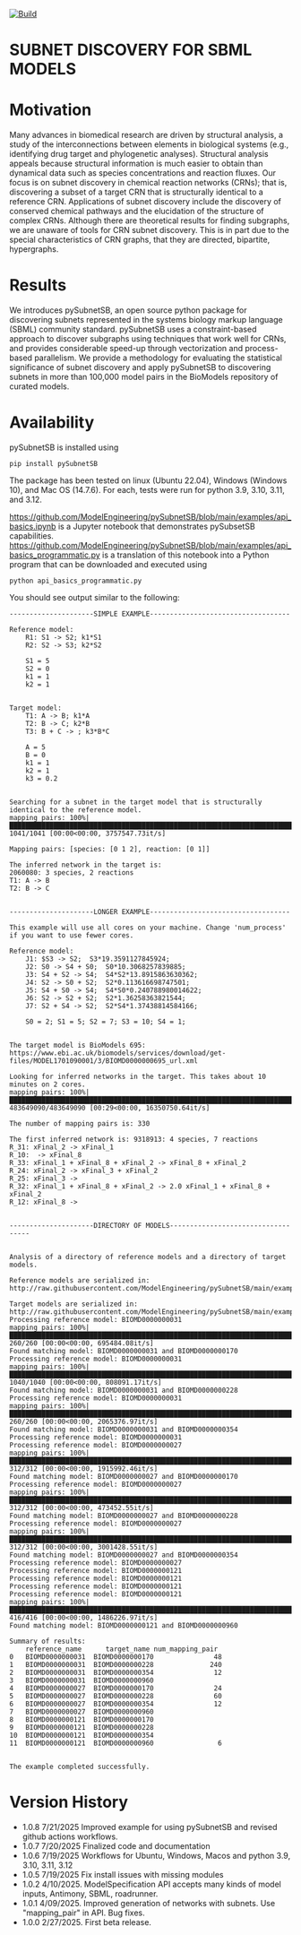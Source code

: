 [![Build](https://github.com/ModelEngineering/pySubnetSB/actions/workflows/github-actions.yml/badge.svg)](https://github.com/ModelEngineering/pySubnetSB/actions/workflows/github-actions.yml)

# SUBNET DISCOVERY FOR SBML MODELS

# Motivation
Many advances in biomedical research are driven by structural analysis, a study of the interconnections
between elements in biological systems (e.g., identifying drug target and phylogenetic analyses). Structural analysis
appeals because structural information is much easier to obtain than dynamical data such as species concentrations
and reaction fluxes. Our focus is on subnet discovery in chemical reaction networks (CRNs); that is, discovering a
subset of a target CRN that is structurally identical to a reference CRN. Applications of subnet discovery include the
discovery of conserved chemical pathways and the elucidation of the structure of complex CRNs. Although there are
theoretical results for finding subgraphs, we are unaware of tools for CRN subnet discovery. This is in part due to the
special characteristics of CRN graphs, that they are directed, bipartite, hypergraphs.

# Results
We introduces pySubnetSB, an open source python package for discovering subnets represented in the systems
biology markup language (SBML) community standard. pySubnetSB uses a constraint-based approach to discover
subgraphs using techniques that work well for CRNs, and provides considerable speed-up through vectorization and
process-based parallelism. We provide a methodology for evaluating the statistical significance of subnet discovery and
apply pySubnetSB to discovering subnets in more than 100,000 model pairs in the BioModels repository of curated
models.

# Availability
pySubnetSB is installed using

    pip install pySubnetSB

The package has been tested on linux (Ubuntu 22.04), Windows (Windows 10), and Mac OS (14.7.6). For each, tests were run for python 3.9, 3.10, 3.11, and 3.12.

https://github.com/ModelEngineering/pySubnetSB/blob/main/examples/api_basics.ipynb is a Jupyter notebook that demonstrates pySubsetSB capabilities. https://github.com/ModelEngineering/pySubnetSB/blob/main/examples/api_basics_programmatic.py is a translation of this notebook into a Python program that can be downloaded and executed using

    python api_basics_programmatic.py

You should see output similar to the following:

 
    ---------------------SIMPLE EXAMPLE-----------------------------------

    Reference model: 
        R1: S1 -> S2; k1*S1
        R2: S2 -> S3; k2*S2
        
        S1 = 5
        S2 = 0
        k1 = 1
        k2 = 1
        

    Target model: 
        T1: A -> B; k1*A
        T2: B -> C; k2*B
        T3: B + C -> ; k3*B*C
        
        A = 5
        B = 0
        k1 = 1
        k2 = 1
        k3 = 0.2
        

    Searching for a subnet in the target model that is structurally identical to the reference model.
    mapping pairs: 100%|██████████████████████████████████████████████████████████████████████████████████████████████| 1041/1041 [00:00<00:00, 3757547.73it/s]

    Mapping pairs: [species: [0 1 2], reaction: [0 1]]

    The inferred network in the target is: 
    2060080: 3 species, 2 reactions
    T1: A -> B
    T2: B -> C


    ---------------------LONGER EXAMPLE-----------------------------------

    This example will use all cores on your machine. Change 'num_process' if you want to use fewer cores.

    Reference model: 
        J1: $S3 -> S2;  S3*19.3591127845924;
        J2: S0 -> S4 + S0;  S0*10.3068257839885;
        J3: S4 + S2 -> S4;  S4*S2*13.8915863630362;
        J4: S2 -> S0 + S2;  S2*0.113616698747501;
        J5: S4 + S0 -> S4;  S4*S0*0.240788980014622;
        J6: S2 -> S2 + S2;  S2*1.36258363821544;
        J7: S2 + S4 -> S2;  S2*S4*1.37438814584166;
        
        S0 = 2; S1 = 5; S2 = 7; S3 = 10; S4 = 1;
        

    The target model is BioModels 695:  https://www.ebi.ac.uk/biomodels/services/download/get-files/MODEL1701090001/3/BIOMD0000000695_url.xml

    Looking for inferred networks in the target. This takes about 10 minutes on 2 cores.
    mapping pairs: 100%|███████████████████████████████████████████████████████████████████████████████████| 483649090/483649090 [00:29<00:00, 16350750.64it/s]

    The number of mapping pairs is: 330

    The first inferred network is: 9318913: 4 species, 7 reactions
    R_31: xFinal_2 -> xFinal_1
    R_10:  -> xFinal_8
    R_33: xFinal_1 + xFinal_8 + xFinal_2 -> xFinal_8 + xFinal_2
    R_24: xFinal_2 -> xFinal_3 + xFinal_2
    R_25: xFinal_3 -> 
    R_32: xFinal_1 + xFinal_8 + xFinal_2 -> 2.0 xFinal_1 + xFinal_8 + xFinal_2
    R_12: xFinal_8 -> 


    ---------------------DIRECTORY OF MODELS-----------------------------------


    Analysis of a directory of reference models and a directory of target models.

    Reference models are serialized in: http://raw.githubusercontent.com/ModelEngineering/pySubnetSB/main/examples/reference_serialized.txt

    Target models are serialized in: http://raw.githubusercontent.com/ModelEngineering/pySubnetSB/main/examples/target_serialized.txt
    Processing reference model: BIOMD0000000031
    mapping pairs: 100%|█████████████████████████████████████████████████████████████████████████████████████████████████| 260/260 [00:00<00:00, 695484.08it/s]
    Found matching model: BIOMD0000000031 and BIOMD0000000170
    Processing reference model: BIOMD0000000031
    mapping pairs: 100%|███████████████████████████████████████████████████████████████████████████████████████████████| 1040/1040 [00:00<00:00, 808091.17it/s]
    Found matching model: BIOMD0000000031 and BIOMD0000000228
    Processing reference model: BIOMD0000000031
    mapping pairs: 100%|████████████████████████████████████████████████████████████████████████████████████████████████| 260/260 [00:00<00:00, 2065376.97it/s]
    Found matching model: BIOMD0000000031 and BIOMD0000000354
    Processing reference model: BIOMD0000000031
    Processing reference model: BIOMD0000000027
    mapping pairs: 100%|████████████████████████████████████████████████████████████████████████████████████████████████| 312/312 [00:00<00:00, 1915992.46it/s]
    Found matching model: BIOMD0000000027 and BIOMD0000000170
    Processing reference model: BIOMD0000000027
    mapping pairs: 100%|█████████████████████████████████████████████████████████████████████████████████████████████████| 312/312 [00:00<00:00, 473452.55it/s]
    Found matching model: BIOMD0000000027 and BIOMD0000000228
    Processing reference model: BIOMD0000000027
    mapping pairs: 100%|████████████████████████████████████████████████████████████████████████████████████████████████| 312/312 [00:00<00:00, 3001428.55it/s]
    Found matching model: BIOMD0000000027 and BIOMD0000000354
    Processing reference model: BIOMD0000000027
    Processing reference model: BIOMD0000000121
    Processing reference model: BIOMD0000000121
    Processing reference model: BIOMD0000000121
    Processing reference model: BIOMD0000000121
    mapping pairs: 100%|████████████████████████████████████████████████████████████████████████████████████████████████| 416/416 [00:00<00:00, 1486226.97it/s]
    Found matching model: BIOMD0000000121 and BIOMD0000000960

    Summary of results: 
        reference_name      target_name num_mapping_pair
    0   BIOMD0000000031  BIOMD0000000170               48
    1   BIOMD0000000031  BIOMD0000000228              240
    2   BIOMD0000000031  BIOMD0000000354               12
    3   BIOMD0000000031  BIOMD0000000960                 
    4   BIOMD0000000027  BIOMD0000000170               24
    5   BIOMD0000000027  BIOMD0000000228               60
    6   BIOMD0000000027  BIOMD0000000354               12
    7   BIOMD0000000027  BIOMD0000000960                 
    8   BIOMD0000000121  BIOMD0000000170                 
    9   BIOMD0000000121  BIOMD0000000228                 
    10  BIOMD0000000121  BIOMD0000000354                 
    11  BIOMD0000000121  BIOMD0000000960                6


    The example completed successfully.



# Version History
* 1.0.8 7/21/2025  Improved example for using pySubnetSB and revised github actions workflows.
* 1.0.7 7/20/2025  Finalized code and documentation
* 1.0.6 7/19/2025  Workflows for Ubuntu, Windows, Macos and python 3.9,
                   3.10, 3.11, 3.12
* 1.0.5 7/19/2025  Fix install issues with missing modules
* 1.0.2 4/10/2025. ModelSpecification API accepts many kinds of model inputs, Antimony, SBML, roadrunner.
* 1.0.1 4/09/2025. Improved generation of networks with subnets. Use "mapping_pair" in API. Bug fixes.
* 1.0.0 2/27/2025. First beta release.